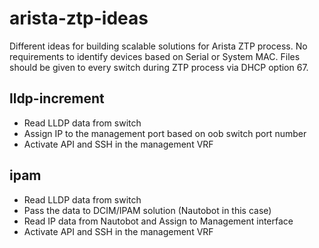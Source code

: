 # arista-ztp-ideas

Different ideas for building scalable solutions for Arista ZTP process.
No requirements to identify devices based on Serial or System MAC.
Files should be given to every switch during ZTP process via DHCP option 67.

lldp-increment
---------------------
- Read LLDP data from switch
- Assign IP to the management port based on oob switch port number
- Activate API and SSH in the management VRF

ipam
-----------
- Read LLDP data from switch
- Pass the data to DCIM/IPAM solution (Nautobot in this case)
- Read IP data from Nautobot and Assign to Management interface
- Activate API and SSH in the management VRF